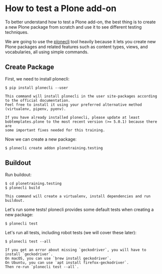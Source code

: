 # How to test a Plone add-on

To better understand how to test a Plone add-on, the best thing is to create a new Plone package from scratch
and use it to see different testing techniques.

We are going to use the [plonecli](https://pypi.org/project/plonecli/) tool heavily because it lets you create new Plone packages
and related features such as content types, views, and vocabularies, all using simple commands.

## Create Package

First, we need to install plonecli:

```console
$ pip install plonecli --user
```

```{note}
This command will install plonecli in the user site-packages according to the official documentation.
Feel free to install it using your preferred alternative method (virtualenv, pipenv, pyenv).
```

```{note}
If you have already installed plonecli, please update at least bobtemplates.plone to the most recent version (>= 5.0.1) because there are
some important fixes needed for this training.
```

Now we can create a new package:

```console
$ plonecli create addon plonetraining.testing
```

## Buildout

Run buildout:

```console
$ cd plonetraining.testing
$ plonecli build
```

```{note}
This command will create a virtualenv, install dependencies and run buildout.
```

Let's run some tests! plonecli provides some default tests when creating a new package:

```console
$ plonecli test
```

Let's run all tests, including robot tests (we will cover these later):

```console
$ plonecli test --all
```

```{note}
If you get an error about missing `geckodriver`, you will have to install `geckodriver`.
On macOS, you can use `brew install geckodriver`.
On Ubuntu, you can use `apt install firefox-geckodriver`.
Then re-run `plonecli test --all`.
```

